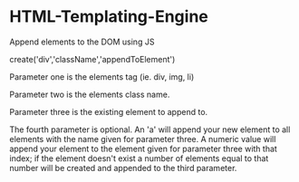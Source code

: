 # HTML-Templating-Engine
Append elements to the DOM using JS

create('div','className','appendToElement')

Parameter one is the elements tag (ie. div, img, li)

Parameter two is the elements class name.

Parameter three is the existing element to append to.

The fourth parameter is optional. An 'a' will append  your new element to all elements with the name given for parameter three. A numeric value will append your element to the element given for parameter three with that index; if the element doesn't exist a number of elements equal to that number will be created and appended to the third parameter.

